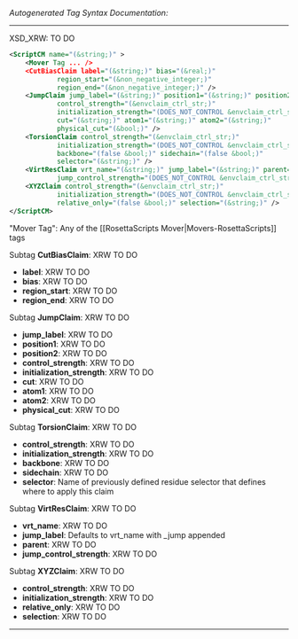_Autogenerated Tag Syntax Documentation:_

---
XSD_XRW: TO DO

```xml
<ScriptCM name="(&string;)" >
    <Mover Tag ... />
    <CutBiasClaim label="(&string;)" bias="(&real;)"
            region_start="(&non_negative_integer;)"
            region_end="(&non_negative_integer;)" />
    <JumpClaim jump_label="(&string;)" position1="(&string;)" position2="(&string;)"
            control_strength="(&envclaim_ctrl_str;)"
            initialization_strength="(DOES_NOT_CONTROL &envclaim_ctrl_str;)"
            cut="(&string;)" atom1="(&string;)" atom2="(&string;)"
            physical_cut="(&bool;)" />
    <TorsionClaim control_strength="(&envclaim_ctrl_str;)"
            initialization_strength="(DOES_NOT_CONTROL &envclaim_ctrl_str;)"
            backbone="(false &bool;)" sidechain="(false &bool;)"
            selector="(&string;)" />
    <VirtResClaim vrt_name="(&string;)" jump_label="(&string;)" parent="(&string;)"
            jump_control_strength="(DOES_NOT_CONTROL &envclaim_ctrl_str;)" />
    <XYZClaim control_strength="(&envclaim_ctrl_str;)"
            initialization_strength="(DOES_NOT_CONTROL &envclaim_ctrl_str;)"
            relative_only="(false &bool;)" selection="(&string;)" />
</ScriptCM>
```



"Mover Tag": Any of the [[RosettaScripts Mover|Movers-RosettaScripts]] tags

Subtag **CutBiasClaim**:   XRW TO DO

-   **label**: XRW TO DO
-   **bias**: XRW TO DO
-   **region_start**: XRW TO DO
-   **region_end**: XRW TO DO

Subtag **JumpClaim**:   XRW TO DO

-   **jump_label**: XRW TO DO
-   **position1**: XRW TO DO
-   **position2**: XRW TO DO
-   **control_strength**: XRW TO DO
-   **initialization_strength**: XRW TO DO
-   **cut**: XRW TO DO
-   **atom1**: XRW TO DO
-   **atom2**: XRW TO DO
-   **physical_cut**: XRW TO DO

Subtag **TorsionClaim**:   XRW TO DO

-   **control_strength**: XRW TO DO
-   **initialization_strength**: XRW TO DO
-   **backbone**: XRW TO DO
-   **sidechain**: XRW TO DO
-   **selector**: Name of previously defined residue selector that defines where to apply this claim

Subtag **VirtResClaim**:   XRW TO DO

-   **vrt_name**: XRW TO DO
-   **jump_label**: Defaults to vrt_name with _jump appended
-   **parent**: XRW TO DO
-   **jump_control_strength**: XRW TO DO

Subtag **XYZClaim**:   XRW TO DO

-   **control_strength**: XRW TO DO
-   **initialization_strength**: XRW TO DO
-   **relative_only**: XRW TO DO
-   **selection**: XRW TO DO

---
